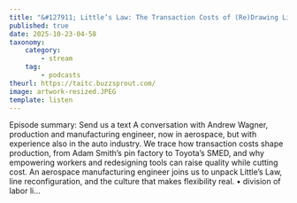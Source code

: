 ```yaml
---
title: "&#127911; Little’s Law: The Transaction Costs of (Re)Drawing Lines"
published: true
date: 2025-10-23-04-58
taxonomy:
    category:
        - stream
    tag:
        - podcasts
theurl: https://taitc.buzzsprout.com/
image: artwork-resized.JPEG
template: listen
---
```


Episode summary: Send us a text A conversation with Andrew Wagner, production and manufacturing engineer, now in aerospace, but with experience also in the auto industry. We trace how transaction costs shape production, from Adam Smith&rsquo;s pin factory to Toyota&rsquo;s SMED, and why empowering workers and redesigning tools can raise quality while cutting cost. An aerospace manufacturing engineer joins us to unpack Little&rsquo;s Law, line reconfiguration, and the culture that makes flexibility real. &bull; division of labor li&hellip;
